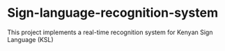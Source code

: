 # Sign-language-recognition-system
This project implements a real-time recognition system for Kenyan Sign Language (KSL)
